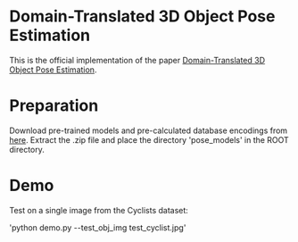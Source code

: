 # Domain-Translated 3D Object Pose Estimation

This is the official implementation of the paper [Domain-Translated 3D Object Pose Estimation](https://ieeexplore.ieee.org/abstract/document/9206072).

# Preparation
Download pre-trained models and pre-calculated database encodings from [here](https://drive.google.com/file/d/1CT1FiiXMNm0l7n7PRn2tgU5VTqQJ2Gwg/view?usp=sharing). Extract the .zip file and place the directory 'pose_models' in the ROOT directory.

# Demo
Test on a single image from the Cyclists dataset:

'python demo.py --test_obj_img test_cyclist.jpg'
